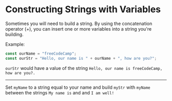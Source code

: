 # Constructing Strings with Variables
Sometimes you will need to build a string. By using the concatenation operator (+), you can insert one or more variables into a string you're building.

Example:
```js
const ourName = "freeCodeCamp";
const ourStr = "Hello, our name is " + ourName + ", how are you?";
```
`ourStr` would have a value of the string `Hello, our name is freeCodeCamp, how are you?.`

---
Set `myName` to a string equal to your name and build `myStr` with `myName` between the strings `My name is` and and `I am well!`
